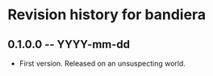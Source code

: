 # Revision history for bandiera

## 0.1.0.0 -- YYYY-mm-dd

* First version. Released on an unsuspecting world.
